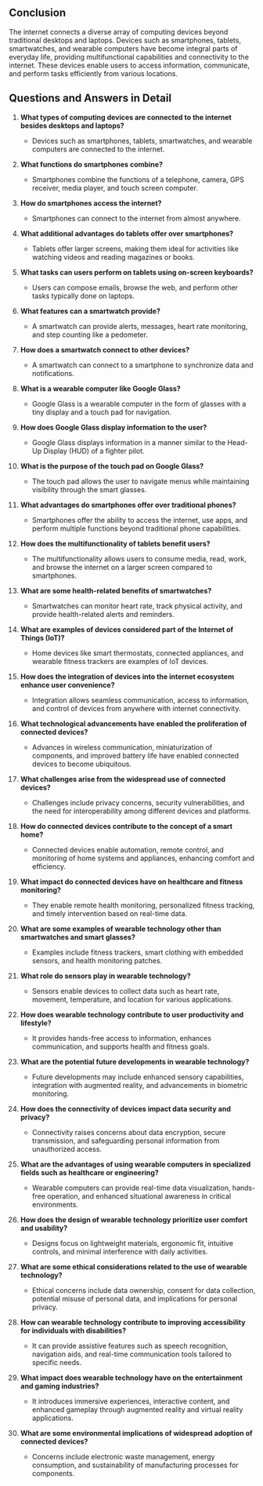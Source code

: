## Conclusion

The internet connects a diverse array of computing devices beyond traditional desktops and laptops. Devices such as smartphones, tablets, smartwatches, and wearable computers have become integral parts of everyday life, providing multifunctional capabilities and connectivity to the internet. These devices enable users to access information, communicate, and perform tasks efficiently from various locations.

## Questions and Answers in Detail

1. **What types of computing devices are connected to the internet besides desktops and laptops?**
   - Devices such as smartphones, tablets, smartwatches, and wearable computers are connected to the internet.

2. **What functions do smartphones combine?**
   - Smartphones combine the functions of a telephone, camera, GPS receiver, media player, and touch screen computer.

3. **How do smartphones access the internet?**
   - Smartphones can connect to the internet from almost anywhere.

4. **What additional advantages do tablets offer over smartphones?**
   - Tablets offer larger screens, making them ideal for activities like watching videos and reading magazines or books.

5. **What tasks can users perform on tablets using on-screen keyboards?**
   - Users can compose emails, browse the web, and perform other tasks typically done on laptops.

6. **What features can a smartwatch provide?**
   - A smartwatch can provide alerts, messages, heart rate monitoring, and step counting like a pedometer.

7. **How does a smartwatch connect to other devices?**
   - A smartwatch can connect to a smartphone to synchronize data and notifications.

8. **What is a wearable computer like Google Glass?**
   - Google Glass is a wearable computer in the form of glasses with a tiny display and a touch pad for navigation.

9. **How does Google Glass display information to the user?**
   - Google Glass displays information in a manner similar to the Head-Up Display (HUD) of a fighter pilot.

10. **What is the purpose of the touch pad on Google Glass?**
    - The touch pad allows the user to navigate menus while maintaining visibility through the smart glasses.

11. **What advantages do smartphones offer over traditional phones?**
    - Smartphones offer the ability to access the internet, use apps, and perform multiple functions beyond traditional phone capabilities.

12. **How does the multifunctionality of tablets benefit users?**
    - The multifunctionality allows users to consume media, read, work, and browse the internet on a larger screen compared to smartphones.

13. **What are some health-related benefits of smartwatches?**
    - Smartwatches can monitor heart rate, track physical activity, and provide health-related alerts and reminders.

14. **What are examples of devices considered part of the Internet of Things (IoT)?**
    - Home devices like smart thermostats, connected appliances, and wearable fitness trackers are examples of IoT devices.

15. **How does the integration of devices into the internet ecosystem enhance user convenience?**
    - Integration allows seamless communication, access to information, and control of devices from anywhere with internet connectivity.

16. **What technological advancements have enabled the proliferation of connected devices?**
    - Advances in wireless communication, miniaturization of components, and improved battery life have enabled connected devices to become ubiquitous.

17. **What challenges arise from the widespread use of connected devices?**
    - Challenges include privacy concerns, security vulnerabilities, and the need for interoperability among different devices and platforms.

18. **How do connected devices contribute to the concept of a smart home?**
    - Connected devices enable automation, remote control, and monitoring of home systems and appliances, enhancing comfort and efficiency.

19. **What impact do connected devices have on healthcare and fitness monitoring?**
    - They enable remote health monitoring, personalized fitness tracking, and timely intervention based on real-time data.

20. **What are some examples of wearable technology other than smartwatches and smart glasses?**
    - Examples include fitness trackers, smart clothing with embedded sensors, and health monitoring patches.

21. **What role do sensors play in wearable technology?**
    - Sensors enable devices to collect data such as heart rate, movement, temperature, and location for various applications.

22. **How does wearable technology contribute to user productivity and lifestyle?**
    - It provides hands-free access to information, enhances communication, and supports health and fitness goals.

23. **What are the potential future developments in wearable technology?**
    - Future developments may include enhanced sensory capabilities, integration with augmented reality, and advancements in biometric monitoring.

24. **How does the connectivity of devices impact data security and privacy?**
    - Connectivity raises concerns about data encryption, secure transmission, and safeguarding personal information from unauthorized access.

25. **What are the advantages of using wearable computers in specialized fields such as healthcare or engineering?**
    - Wearable computers can provide real-time data visualization, hands-free operation, and enhanced situational awareness in critical environments.

26. **How does the design of wearable technology prioritize user comfort and usability?**
    - Designs focus on lightweight materials, ergonomic fit, intuitive controls, and minimal interference with daily activities.

27. **What are some ethical considerations related to the use of wearable technology?**
    - Ethical concerns include data ownership, consent for data collection, potential misuse of personal data, and implications for personal privacy.

28. **How can wearable technology contribute to improving accessibility for individuals with disabilities?**
    - It can provide assistive features such as speech recognition, navigation aids, and real-time communication tools tailored to specific needs.

29. **What impact does wearable technology have on the entertainment and gaming industries?**
    - It introduces immersive experiences, interactive content, and enhanced gameplay through augmented reality and virtual reality applications.

30. **What are some environmental implications of widespread adoption of connected devices?**
    - Concerns include electronic waste management, energy consumption, and sustainability of manufacturing processes for components.
